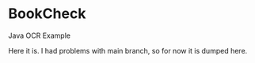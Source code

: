 # BookCheck
Java OCR Example

Here it is. I had problems with main branch, so for now it is dumped here.
